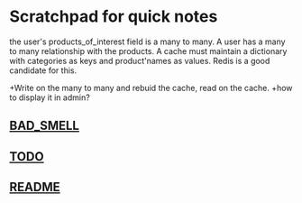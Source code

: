 # Scratchpad for quick notes

the user's products_of_interest field is a many to many. A user has a many to
 many relationship with the products. A cache must maintain a dictionary with
 categories as keys and product'names as values. Redis is a good candidate
 for this.

+Write on the many to many and rebuid the cache, read on the cache.
+how to display it in admin?
## [BAD_SMELL](BAD_SMELL.md)

## [TODO](TODO.md)

## [README](README.md)
